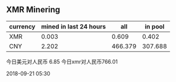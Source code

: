 ## XMR Minering

|currency|mined in last 24 hours|all|in pool|
|---|---|---|---|
|XMR|0.003|0.609|0.402|
|CNY|2.202|466.379|307.688|

今日美元对人民币 6.85	今日xmr对人民币766.01


2018-09-21 05:30